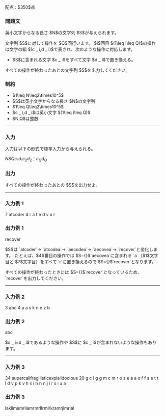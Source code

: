 
<div>

<span>

<span>

<p>
配点 : $350$点
</p>

<div>

<section>

### **問題文**

<p>
英小文字からなる長さ $N$の文字列 $S$が与えられます。
</p>

<p>
文字列 $S$に対して操作を $Q$回行います。
$i$回目 $(1\leq i\leq Q)$の操作は文字の組 $(c _ i,d _ i)$で表され、次のような操作に対応します。
</p>

<ul>

<li>
$S$に含まれる文字 $c _ i$をすべて文字 $d _ i$で置き換える。
</li>

</ul>

<p>
すべての操作が終わったあとの文字列 $S$を出力してください。
</p>

</section>

</div>

<div>

<section>

### **制約**

<ul>

<li>
$1\leq N\leq2\times10^5$
</li>

<li>
$S$は英小文字からなる長さ $N$の文字列
</li>

<li>
$1\leq Q\leq2\times10^5$
</li>

<li>
$c _ i,d _ i$は英小文字 $(1\leq i\leq Q)$
</li>

<li>
$N,Q$は整数
</li>

</ul>

</section>

</div>

---

<div>

<div>

<section>

### **入力**

<p>
入力は以下の形式で標準入力から与えられる。
</p>

<div>

$N$$S$$Q$$c _ 1$$d _ 1$$c _ 2$$d _ 2$$\vdots$$c _ Q$$d _ Q$
</div>

</section>

</div>

<div>

<section>

### **出力**

<p>
すべての操作が終わったあとの $S$を出力せよ。
</p>

</section>

</div>

</div>

---

<div>

<section>

### **入力例 1**

<div>

7
atcoder
4
r a
t e
d v
a r

</div>

</section>

</div>

<div>

<section>

### **出力例 1**

<div>

recover

</div>

<p>
$S$は `atcoder`→ `atcodea`→ `aecodea`→ `aecovea`→ `recover`と変化します。
たとえば、$4$番目の操作では $S={}$`aecovea`に含まれる `a`（$1$文字目と $7$文字目）をすべて `r`に置き換えるので $S={}$`recover`となります。
</p>

<p>
すべての操作が終わったときには $S={}$`recover`となっているため、`recover`を出力してください。
</p>

</section>

</div>

---

<div>

<section>

### **入力例 2**

<div>

3
abc
4
a a
s k
n n
z b

</div>

</section>

</div>

<div>

<section>

### **出力例 2**

<div>

abc

</div>

<p>
$c _ i=d _ i$であるような操作や $S$に $c _ i$が含まれないような操作もあります。
</p>

</section>

</div>

---

<div>

<section>

### **入力例 3**

<div>

34
supercalifragilisticexpialidocious
20
g c
l g
g m
c m
r o
s e
a a
o f
f s
e t
t l
d v
p k
v h
x i
h n
n j
i r
s i
u a

</div>

</section>

</div>

<div>

<section>

### **出力例 3**

<div>

laklimamriiamrmrllrmlrkramrjimrial

</div>

</section>

</div>

</span>

</span>

</div>
